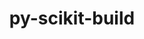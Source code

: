 ---
title: "py-scikit-build"
layout: cache
categories: [package, develop]
meta: {"compilers": ["gcc@11.4.0"], "num_specs": 20, "num_specs_by_stack": {"e4s": 20, "root": 20}, "oss": ["ubuntu22.04"], "platforms": ["linux"], "stacks": ["e4s", "root"], "targets": ["x86_64_v3"], "versions": ["0.18.1"]}
spec_details: [{"compiler": "gcc@11.4.0", "hash": "2yysswgpp4koyjswn24o7econjawjdnp", "os": "ubuntu22.04", "platform": "linux", "size": "-", "stacks": ["e4s", "root"], "target": "x86_64_v3", "variants": ["build_system=python_pip"], "versions": ["0.18.1"]}, {"compiler": "gcc@11.4.0", "hash": "7popznd6wacpoghba764pyb3nnyvtr27", "os": "ubuntu22.04", "platform": "linux", "size": "-", "stacks": ["e4s", "root"], "target": "x86_64_v3", "variants": ["build_system=python_pip"], "versions": ["0.18.1"]}, {"compiler": "gcc@11.4.0", "hash": "afsfnxa4rawfskbaulwbs66pg3jrvuem", "os": "ubuntu22.04", "platform": "linux", "size": "-", "stacks": ["e4s", "root"], "target": "x86_64_v3", "variants": ["build_system=python_pip"], "versions": ["0.18.1"]}, {"compiler": "gcc@11.4.0", "hash": "dajcnnywm3w7dcm62hap3gakg7vpucyu", "os": "ubuntu22.04", "platform": "linux", "size": "-", "stacks": ["e4s", "root"], "target": "x86_64_v3", "variants": ["build_system=python_pip"], "versions": ["0.18.1"]}, {"compiler": "gcc@11.4.0", "hash": "euobybpzfywll2xgbgicvl6c5ryavgfm", "os": "ubuntu22.04", "platform": "linux", "size": "-", "stacks": ["e4s", "root"], "target": "x86_64_v3", "variants": ["build_system=python_pip"], "versions": ["0.18.1"]}, {"compiler": "gcc@11.4.0", "hash": "ia4eockn2e2la5qnxzu5dmuvmyjr5cs5", "os": "ubuntu22.04", "platform": "linux", "size": "-", "stacks": ["e4s", "root"], "target": "x86_64_v3", "variants": ["build_system=python_pip"], "versions": ["0.18.1"]}, {"compiler": "gcc@11.4.0", "hash": "itfptrr53updvegygswhyloykbf6tmdz", "os": "ubuntu22.04", "platform": "linux", "size": "-", "stacks": ["e4s", "root"], "target": "x86_64_v3", "variants": ["build_system=python_pip"], "versions": ["0.18.1"]}, {"compiler": "gcc@11.4.0", "hash": "jdyvwpamt6biu3wghe3hj4buxm3tm7tb", "os": "ubuntu22.04", "platform": "linux", "size": "-", "stacks": ["e4s", "root"], "target": "x86_64_v3", "variants": ["build_system=python_pip"], "versions": ["0.18.1"]}, {"compiler": "gcc@11.4.0", "hash": "jqwwtu3zzzqeopugizncwg5f6j3x7nmk", "os": "ubuntu22.04", "platform": "linux", "size": "-", "stacks": ["e4s", "root"], "target": "x86_64_v3", "variants": ["build_system=python_pip"], "versions": ["0.18.1"]}, {"compiler": "gcc@11.4.0", "hash": "k7zuixgukyu5rxcupuwrmh7pucyripil", "os": "ubuntu22.04", "platform": "linux", "size": "-", "stacks": ["e4s", "root"], "target": "x86_64_v3", "variants": ["build_system=python_pip"], "versions": ["0.18.1"]}, {"compiler": "gcc@11.4.0", "hash": "ly2zlbp7xyzvxkrfrk67haeilbvzuzsz", "os": "ubuntu22.04", "platform": "linux", "size": "-", "stacks": ["e4s", "root"], "target": "x86_64_v3", "variants": ["build_system=python_pip"], "versions": ["0.18.1"]}, {"compiler": "gcc@11.4.0", "hash": "ns5sedoyzro43ohlddz7cw3lset4ra2l", "os": "ubuntu22.04", "platform": "linux", "size": "-", "stacks": ["e4s", "root"], "target": "x86_64_v3", "variants": ["build_system=python_pip"], "versions": ["0.18.1"]}, {"compiler": "gcc@11.4.0", "hash": "p2szgwa4sdhbipvlhqzw2cutiun227qs", "os": "ubuntu22.04", "platform": "linux", "size": "-", "stacks": ["e4s", "root"], "target": "x86_64_v3", "variants": ["build_system=python_pip"], "versions": ["0.18.1"]}, {"compiler": "gcc@11.4.0", "hash": "qaakpm6gzlvbiza2p5gfzgbotl27pk5n", "os": "ubuntu22.04", "platform": "linux", "size": "-", "stacks": ["e4s", "root"], "target": "x86_64_v3", "variants": ["build_system=python_pip"], "versions": ["0.18.1"]}, {"compiler": "gcc@11.4.0", "hash": "tp4zpvbsu572fym2xsiga5fsy5lpd62z", "os": "ubuntu22.04", "platform": "linux", "size": "-", "stacks": ["e4s", "root"], "target": "x86_64_v3", "variants": ["build_system=python_pip"], "versions": ["0.18.1"]}, {"compiler": "gcc@11.4.0", "hash": "u64cue3m4gvb5nyznavrwe4cgx36fzx2", "os": "ubuntu22.04", "platform": "linux", "size": "-", "stacks": ["e4s", "root"], "target": "x86_64_v3", "variants": ["build_system=python_pip"], "versions": ["0.18.1"]}, {"compiler": "gcc@11.4.0", "hash": "wvb4jue2vdmvwbxh2tkgsc75prg5cr5c", "os": "ubuntu22.04", "platform": "linux", "size": "-", "stacks": ["e4s", "root"], "target": "x86_64_v3", "variants": ["build_system=python_pip"], "versions": ["0.18.1"]}, {"compiler": "gcc@11.4.0", "hash": "yis2xig5xldpuoh6d3zdgsr5vbafa6ff", "os": "ubuntu22.04", "platform": "linux", "size": "-", "stacks": ["e4s", "root"], "target": "x86_64_v3", "variants": ["build_system=python_pip"], "versions": ["0.18.1"]}, {"compiler": "gcc@11.4.0", "hash": "ymwvpinq7nqkwn2bgvl4l2vmnc5f4zty", "os": "ubuntu22.04", "platform": "linux", "size": "-", "stacks": ["e4s", "root"], "target": "x86_64_v3", "variants": ["build_system=python_pip"], "versions": ["0.18.1"]}, {"compiler": "gcc@11.4.0", "hash": "zwuxfz4rajdfdcsqxvd43irmtptdbosc", "os": "ubuntu22.04", "platform": "linux", "size": "-", "stacks": ["e4s", "root"], "target": "x86_64_v3", "variants": ["build_system=python_pip"], "versions": ["0.18.1"]}]
---